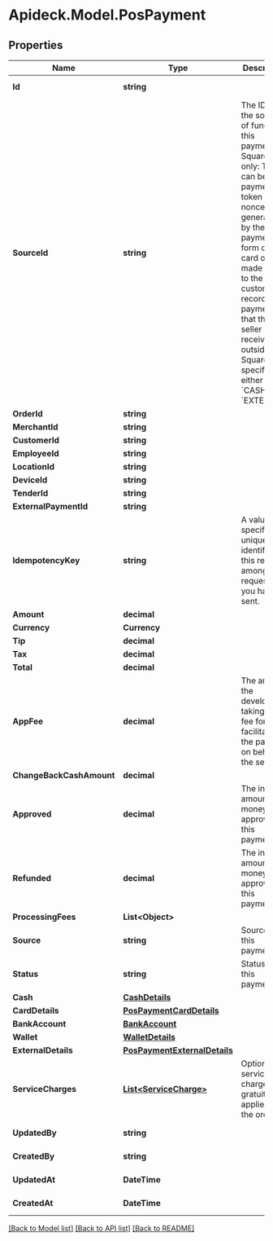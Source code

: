 # Apideck.Model.PosPayment

## Properties

Name | Type | Description | Notes
------------ | ------------- | ------------- | -------------
**Id** | **string** |  | [optional] [readonly] 
**SourceId** | **string** | The ID for the source of funds for this payment. Square-only: This can be a payment token (card nonce) generated by the payment form or a card on file made linked to the customer. if recording a payment that the seller received outside of Square, specify either &#x60;CASH&#x60; or &#x60;EXTERNAL&#x60;. | 
**OrderId** | **string** |  | 
**MerchantId** | **string** |  | [optional] 
**CustomerId** | **string** |  | 
**EmployeeId** | **string** |  | [optional] 
**LocationId** | **string** |  | [optional] 
**DeviceId** | **string** |  | [optional] 
**TenderId** | **string** |  | 
**ExternalPaymentId** | **string** |  | [optional] 
**IdempotencyKey** | **string** | A value you specify that uniquely identifies this request among requests you have sent. | [optional] 
**Amount** | **decimal** |  | 
**Currency** | **Currency** |  | 
**Tip** | **decimal** |  | [optional] 
**Tax** | **decimal** |  | [optional] 
**Total** | **decimal** |  | [optional] 
**AppFee** | **decimal** | The amount the developer is taking as a fee for facilitating the payment on behalf of the seller. | [optional] 
**ChangeBackCashAmount** | **decimal** |  | [optional] 
**Approved** | **decimal** | The initial amount of money approved for this payment. | [optional] 
**Refunded** | **decimal** | The initial amount of money approved for this payment. | [optional] 
**ProcessingFees** | **List&lt;Object&gt;** |  | [optional] 
**Source** | **string** | Source of this payment. | [optional] 
**Status** | **string** | Status of this payment. | [optional] 
**Cash** | [**CashDetails**](CashDetails.md) |  | [optional] 
**CardDetails** | [**PosPaymentCardDetails**](PosPaymentCardDetails.md) |  | [optional] 
**BankAccount** | [**BankAccount**](BankAccount.md) |  | [optional] 
**Wallet** | [**WalletDetails**](WalletDetails.md) |  | [optional] 
**ExternalDetails** | [**PosPaymentExternalDetails**](PosPaymentExternalDetails.md) |  | [optional] 
**ServiceCharges** | [**List&lt;ServiceCharge&gt;**](ServiceCharge.md) | Optional service charges or gratuity tip applied to the order. | [optional] 
**UpdatedBy** | **string** |  | [optional] [readonly] 
**CreatedBy** | **string** |  | [optional] [readonly] 
**UpdatedAt** | **DateTime** |  | [optional] [readonly] 
**CreatedAt** | **DateTime** |  | [optional] [readonly] 

[[Back to Model list]](../README.md#documentation-for-models) [[Back to API list]](../README.md#documentation-for-api-endpoints) [[Back to README]](../README.md)

